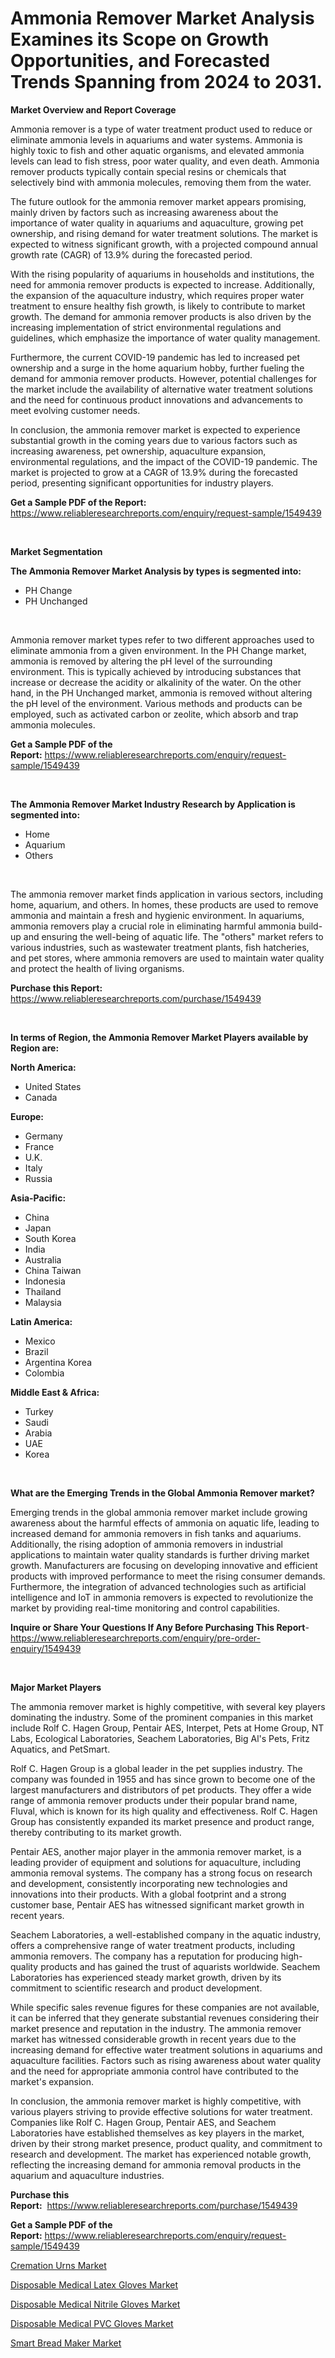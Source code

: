 <p><h1>Ammonia Remover Market Analysis Examines its Scope on Growth Opportunities, and Forecasted Trends Spanning from 2024 to 2031.</h1></p><p><strong>Market Overview and Report Coverage</strong></p>
<p><p>Ammonia remover is a type of water treatment product used to reduce or eliminate ammonia levels in aquariums and water systems. Ammonia is highly toxic to fish and other aquatic organisms, and elevated ammonia levels can lead to fish stress, poor water quality, and even death. Ammonia remover products typically contain special resins or chemicals that selectively bind with ammonia molecules, removing them from the water.</p><p>The future outlook for the ammonia remover market appears promising, mainly driven by factors such as increasing awareness about the importance of water quality in aquariums and aquaculture, growing pet ownership, and rising demand for water treatment solutions. The market is expected to witness significant growth, with a projected compound annual growth rate (CAGR) of 13.9% during the forecasted period.</p><p>With the rising popularity of aquariums in households and institutions, the need for ammonia remover products is expected to increase. Additionally, the expansion of the aquaculture industry, which requires proper water treatment to ensure healthy fish growth, is likely to contribute to market growth. The demand for ammonia remover products is also driven by the increasing implementation of strict environmental regulations and guidelines, which emphasize the importance of water quality management.</p><p>Furthermore, the current COVID-19 pandemic has led to increased pet ownership and a surge in the home aquarium hobby, further fueling the demand for ammonia remover products. However, potential challenges for the market include the availability of alternative water treatment solutions and the need for continuous product innovations and advancements to meet evolving customer needs.</p><p>In conclusion, the ammonia remover market is expected to experience substantial growth in the coming years due to various factors such as increasing awareness, pet ownership, aquaculture expansion, environmental regulations, and the impact of the COVID-19 pandemic. The market is projected to grow at a CAGR of 13.9% during the forecasted period, presenting significant opportunities for industry players.</p></p>
<p><strong>Get a Sample PDF of the Report:</strong> <a href="https://www.reliableresearchreports.com/enquiry/request-sample/1549439">https://www.reliableresearchreports.com/enquiry/request-sample/1549439</a></p>
<p>&nbsp;</p>
<p><strong>Market Segmentation</strong></p>
<p><strong>The Ammonia Remover Market Analysis by types is segmented into:</strong></p>
<p><ul><li>PH Change</li><li>PH Unchanged</li></ul></p>
<p>&nbsp;</p>
<p><p>Ammonia remover market types refer to two different approaches used to eliminate ammonia from a given environment. In the PH Change market, ammonia is removed by altering the pH level of the surrounding environment. This is typically achieved by introducing substances that increase or decrease the acidity or alkalinity of the water. On the other hand, in the PH Unchanged market, ammonia is removed without altering the pH level of the environment. Various methods and products can be employed, such as activated carbon or zeolite, which absorb and trap ammonia molecules.</p></p>
<p><strong>Get a Sample PDF of the Report:</strong>&nbsp;<a href="https://www.reliableresearchreports.com/enquiry/request-sample/1549439">https://www.reliableresearchreports.com/enquiry/request-sample/1549439</a></p>
<p>&nbsp;</p>
<p><strong>The Ammonia Remover Market Industry Research by Application is segmented into:</strong></p>
<p><ul><li>Home</li><li>Aquarium</li><li>Others</li></ul></p>
<p>&nbsp;</p>
<p><p>The ammonia remover market finds application in various sectors, including home, aquarium, and others. In homes, these products are used to remove ammonia and maintain a fresh and hygienic environment. In aquariums, ammonia removers play a crucial role in eliminating harmful ammonia build-up and ensuring the well-being of aquatic life. The "others" market refers to various industries, such as wastewater treatment plants, fish hatcheries, and pet stores, where ammonia removers are used to maintain water quality and protect the health of living organisms.</p></p>
<p><strong>Purchase this Report:</strong>&nbsp; <a href="https://www.reliableresearchreports.com/purchase/1549439">https://www.reliableresearchreports.com/purchase/1549439</a></p>
<p>&nbsp;</p>
<p><strong>In terms of Region, the Ammonia Remover Market Players available by Region are:</strong></p>
<p>
    <p> <strong> North America: </strong>
        <ul>
            <li>United States</li>
            <li>Canada</li>
        </ul>
        </p> 
    <p> <strong> Europe: </strong>
        <ul>
            <li>Germany</li>
            <li>France</li>
            <li>U.K.</li>
            <li>Italy</li>
            <li>Russia</li>
        </ul>
        </p> 
    <p> <strong> Asia-Pacific: </strong>
        <ul>
            <li>China</li>
            <li>Japan</li>
            <li>South Korea</li>
            <li>India</li>
            <li>Australia</li>
            <li>China Taiwan</li>
            <li>Indonesia</li>
            <li>Thailand</li>
            <li>Malaysia</li>
        </ul>
        </p> 
    <p> <strong> Latin America: </strong>
        <ul>
            <li>Mexico</li>
            <li>Brazil</li>
            <li>Argentina Korea</li>
            <li>Colombia</li>
        </ul>
        </p> 
    <p> <strong> Middle East & Africa: </strong>
        <ul>
            <li>Turkey</li>
            <li>Saudi</li>
            <li>Arabia</li>
            <li>UAE</li>
            <li>Korea</li>
        </ul>
    </p>
    </p>
<p>&nbsp;</p>
<p><strong>What are the Emerging Trends in the Global Ammonia Remover market?</strong></p>
<p><p>Emerging trends in the global ammonia remover market include growing awareness about the harmful effects of ammonia on aquatic life, leading to increased demand for ammonia removers in fish tanks and aquariums. Additionally, the rising adoption of ammonia removers in industrial applications to maintain water quality standards is further driving market growth. Manufacturers are focusing on developing innovative and efficient products with improved performance to meet the rising consumer demands. Furthermore, the integration of advanced technologies such as artificial intelligence and IoT in ammonia removers is expected to revolutionize the market by providing real-time monitoring and control capabilities.</p></p>
<p><strong>Inquire or Share Your Questions If Any Before Purchasing This Report</strong>- <a href="https://www.reliableresearchreports.com/enquiry/pre-order-enquiry/1549439">https://www.reliableresearchreports.com/enquiry/pre-order-enquiry/1549439</a></p>
<p>&nbsp;</p>
<p><strong>Major Market Players</strong></p>
<p><p>The ammonia remover market is highly competitive, with several key players dominating the industry. Some of the prominent companies in this market include Rolf C. Hagen Group, Pentair AES, Interpet, Pets at Home Group, NT Labs, Ecological Laboratories, Seachem Laboratories, Big Al's Pets, Fritz Aquatics, and PetSmart.</p><p>Rolf C. Hagen Group is a global leader in the pet supplies industry. The company was founded in 1955 and has since grown to become one of the largest manufacturers and distributors of pet products. They offer a wide range of ammonia remover products under their popular brand name, Fluval, which is known for its high quality and effectiveness. Rolf C. Hagen Group has consistently expanded its market presence and product range, thereby contributing to its market growth.</p><p>Pentair AES, another major player in the ammonia remover market, is a leading provider of equipment and solutions for aquaculture, including ammonia removal systems. The company has a strong focus on research and development, consistently incorporating new technologies and innovations into their products. With a global footprint and a strong customer base, Pentair AES has witnessed significant market growth in recent years.</p><p>Seachem Laboratories, a well-established company in the aquatic industry, offers a comprehensive range of water treatment products, including ammonia removers. The company has a reputation for producing high-quality products and has gained the trust of aquarists worldwide. Seachem Laboratories has experienced steady market growth, driven by its commitment to scientific research and product development.</p><p>While specific sales revenue figures for these companies are not available, it can be inferred that they generate substantial revenues considering their market presence and reputation in the industry. The ammonia remover market has witnessed considerable growth in recent years due to the increasing demand for effective water treatment solutions in aquariums and aquaculture facilities. Factors such as rising awareness about water quality and the need for appropriate ammonia control have contributed to the market's expansion.</p><p>In conclusion, the ammonia remover market is highly competitive, with various players striving to provide effective solutions for water treatment. Companies like Rolf C. Hagen Group, Pentair AES, and Seachem Laboratories have established themselves as key players in the market, driven by their strong market presence, product quality, and commitment to research and development. The market has experienced notable growth, reflecting the increasing demand for ammonia removal products in the aquarium and aquaculture industries.</p></p>
<p><strong>Purchase this Report:</strong>&nbsp;&nbsp;<a href="https://www.reliableresearchreports.com/purchase/1549439">https://www.reliableresearchreports.com/purchase/1549439</a></p>
<p></p>
<p><strong>Get a Sample PDF of the Report:</strong>&nbsp;<a href="https://www.reliableresearchreports.com/enquiry/request-sample/1549439">https://www.reliableresearchreports.com/enquiry/request-sample/1549439</a></p>
<p><p><a href="https://github.com/FassouRP/Market-Research-Report-List-2/blob/main/cremation-urns-market.md">Cremation Urns Market</a></p><p><a href="https://github.com/rexevange/Market-Research-Report-List-2/blob/main/disposable-medical-latex-gloves-market.md">Disposable Medical Latex Gloves Market</a></p><p><a href="https://github.com/lilstefpacute/Market-Research-Report-List-2/blob/main/disposable-medical-nitrile-gloves-market.md">Disposable Medical Nitrile Gloves Market</a></p><p><a href="https://github.com/AKSHATREPORTPRIME/Market-Research-Report-List-2/blob/main/disposable-medical-pvc-gloves-market.md">Disposable Medical PVC Gloves Market</a></p><p><a href="https://github.com/Chiragrp26/Market-Research-Report-List-2/blob/main/smart-bread-maker-market.md">Smart Bread Maker Market</a></p></p>